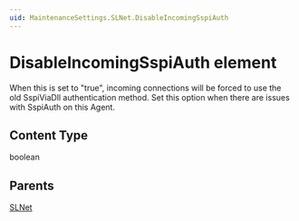 ```yaml
---
uid: MaintenanceSettings.SLNet.DisableIncomingSspiAuth
---
```


# DisableIncomingSspiAuth element

When this is set to "true", incoming connections will be forced to use the old SspiViaDll authentication method. Set this option when there are issues with SspiAuth on this Agent.

## Content Type

boolean

## Parents

[SLNet](xref:MaintenanceSettings.SLNet)
